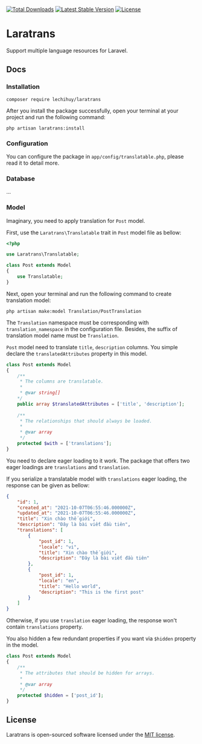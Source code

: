 <p>
<a href="https://packagist.org/packages/lechihuy/laratrans"><img src="https://img.shields.io/packagist/dt/lechihuy/laratrans" alt="Total Downloads"></a>
<a href="https://packagist.org/packages/lechihuy/laratrans"><img src="https://img.shields.io/packagist/v/lechihuy/laratrans" alt="Latest Stable Version"></a>
<a href="https://packagist.org/packages/lechihuy/laratrans"><img src="https://img.shields.io/packagist/l/lechihuy/laratrans" alt="License"></a>
</p>

# Laratrans
Support multiple language resources for Laravel.

## Docs
### Installation
```shell
composer require lechihuy/laratrans
```

After you install the package successfully, open your terminal at your project and run the following command:
```shell
php artisan laratrans:install
```

### Configuration
You can configure the package in `app/config/translatable.php`, please read it to detail more.

### Database
...

### Model
Imaginary, you need to apply translation for `Post` model.

First, use the `Laratrans\Translatable` trait in `Post` model file as bellow:
```php
<?php

use Laratrans\Translatable;

class Post extends Model
{
    use Translatable;
}
```

Next, open your terminal and run the following command to create translation model:
```shell
php artisan make:model Translation/PostTranslation
```

The `Translation` namespace must be corresponding with `translation_namespace` in the configuration file. Besides, the suffix of translation model name must be `Translation`.

`Post` model need to translate `title`, `description` columns. You simple declare the `translatedAttributes` property in this model.
```php
class Post extends Model
{
    /**
     * The columns are translatable.
     * 
     * @var string[]
    */
    public array $translatedAttributes = ['title', 'description'];
    
    /**
     * The relationships that should always be loaded.
     *
     * @var array
     */
    protected $with = ['translations'];
}
```

You need to declare eager loading to it work. The package that offers two eager loadings are `translations` and `translation`.

If you serialize a translatable model with `translations` eager loading, the response can be given as bellow:
```json
{
    "id": 1,
    "created_at": "2021-10-07T06:55:46.000000Z",
    "updated_at": "2021-10-07T06:55:46.000000Z",
    "title": "Xin chào thế giới",
    "description": "Đây là bài viết đầu tiên",
    "translations": [
        {
            "post_id": 1,
            "locale": "vi",
            "title": "Xin chào thế giới",
            "description": "Đây là bài viết đầu tiên"
        },
        {
            "post_id": 1,
            "locale": "en",
            "title": "Hello world",
            "description": "This is the first post"
        }
    ]
}
```

Otherwise, if you use `translation` eager loading, the response won't contain `translations` property.

You also hidden a few redundant properties if you want via `$hidden` property in the model.
```php
class Post extends Model
{
    /**
     * The attributes that should be hidden for arrays.
     *
     * @var array
     */
    protected $hidden = ['post_id'];
}
```

## License

Laratrans is open-sourced software licensed under the [MIT license](https://opensource.org/licenses/MIT).
